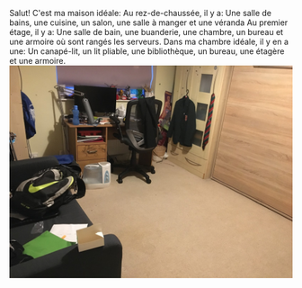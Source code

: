 Salut!
C'est ma maison idéale:
Au rez-de-chaussée, il y a:
Une salle de bains, une cuisine, un salon, une salle à manger et une véranda
Au premier étage, il y a:
Une salle de bain, une buanderie, une chambre, un bureau et une armoire où sont rangés les serveurs.
Dans ma chambre idéale, il y en a une:
Un canapé-lit, un lit pliable, une bibliothèque, un bureau, une étagère et une armoire.
![](yaboi.jpg)
